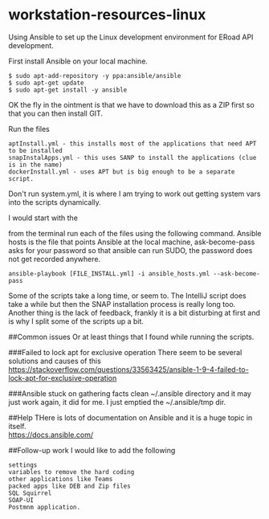 # workstation-resources-linux
Using Ansible to set up the Linux development environment for ERoad API development.

First install Ansible on your local machine.

    $ sudo apt-add-repository -y ppa:ansible/ansible
    $ sudo apt-get update
    $ sudo apt-get install -y ansible

OK the fly in the ointment is that we have to download this as a ZIP first so that you can then install GIT.

Run the files

    aptInstall.yml - this installs most of the applications that need APT to be installed 
    snapInstalApps.yml - this uses SANP to install the applications (clue is in the name)
    dockerInstall.yml - uses APT but is big enough to be a separate script.

Don't run system.yml, it is where I am trying to work out getting system vars into the scripts dynamically.

I would start with the  

from the terminal run each of the files using the following command.
Ansible hosts is the file that points Ansible at the local machine, ask-become-pass asks for your password so that ansible can run SUDO, the password does not get recorded anywhere.


    ansible-playbook [FILE_INSTALL.yml] -i ansible_hosts.yml --ask-become-pass

Some of the scripts take a long time, or seem to. The IntelliJ script does take a while but then the SNAP installation process is really long too.
Another thing is the lack of feedback, frankly it is a bit disturbing at first and is why I split some of the scripts up a bit.


##Common issues
Or at least things that I found while running the  scripts.

###Failed to lock apt for exclusive operation
There seem to be several solutions and causes of this https://stackoverflow.com/questions/33563425/ansible-1-9-4-failed-to-lock-apt-for-exclusive-operation


###Ansible stuck on gathering facts
clean ~/.ansible directory and it may just work again, it did for me. I just emptied the ~/.ansible/tmp dir.

##Help
THere is lots of documentation on Ansible and it is a huge topic in itself.  
https://docs.ansible.com/  

##Follow-up work
I would like to add the following

    settings
    variables to remove the hard coding
    other applications like Teams
    packed apps like DEB and Zip files
    SQL Squirrel
    SOAP-UI
    Postmnm application.

